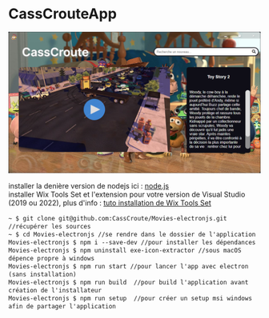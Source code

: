 # CassCrouteApp   
    
![CassCroutApp](https://github.com/CassCroute/Movies-electronjs/blob/main/IMG/CassCrouteApp.png)    
    
installer la denière version de nodejs ici : [node.js](https://nodejs.org/fr/)    
installer Wix Tools Set et l'extension pour votre version de Visual Studio (2019 ou 2022), plus d'info : [tuto installation de Wix Tools Set](https://ourcodeworld.com/articles/read/927/how-to-create-a-msi-installer-in-windows-for-an-electron-framework-application)    
    
```     
~ $ git clone git@github.com:CassCroute/Movies-electronjs.git //récupérer les sources     
~ $ cd Movies-electronjs //se rendre dans le dossier de l'application    
Movies-electronjs $ npm i --save-dev //pour installer les dépendances    
Movies-electronjs $ npm uninstall exe-icon-extractor //sous macOS dépence propre à windows   
Movies-electronjs $ npm run start //pour lancer l'app avec electron (sans installation)         
Movies-electronjs $ npm run build  //pour build l'application avant création de l'installateur    
Movies-electronjs $ npm run setup  //pour créer un setup msi windows afin de partager l'application    
```    